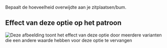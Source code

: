 Bepaalt de hoeveelheid overwijdte aan je zitplaatsen/bum.

## Effect van deze optie op het patroon

![Deze afbeelding toont het effect van deze optie door meerdere varianten die een andere waarde hebben voor deze optie te vervangen](paco_seatease_sample.svg "Effect van deze optie op het patroon")
